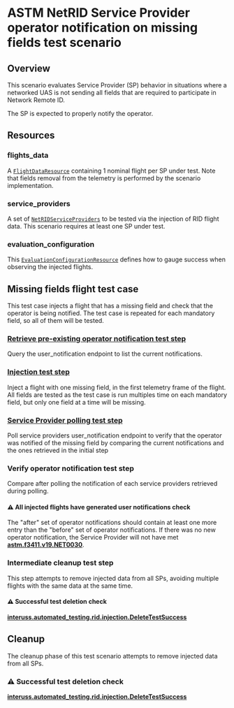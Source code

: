 # ASTM NetRID Service Provider operator notification on missing fields test scenario

## Overview

This scenario evaluates Service Provider (SP) behavior in situations where a networked UAS is not sending all fields that are required to participate in Network Remote ID.

The SP is expected to properly notify the operator.

## Resources

### flights_data

A [`FlightDataResource`](../../../../resources/netrid/flight_data.py) containing 1 nominal flight per SP under test. Note that fields removal from the telemetry is performed by the scenario implementation.

### service_providers

A set of [`NetRIDServiceProviders`](../../../../resources/netrid/service_providers.py) to be tested via the injection of RID flight data. This scenario requires at least one SP under test.

### evaluation_configuration

This [`EvaluationConfigurationResource`](../../../../resources/netrid/evaluation.py) defines how to gauge success when observing the injected flights.

## Missing fields flight test case

This test case injects a flight that has a missing field and check that the operator is being notified. The test case is repeated for each mandatory field, so all of them will be tested.

### [Retrieve pre-existing operator notification test step](../v19/fragments/user_notification_retrieval.md)

Query the user_notification endpoint to list the current notifications.

### [Injection test step](../v19/fragments/flight_injection.md)

Inject a flight with one missing field, in the first telemetry frame of the flight. All fields are tested as the test case is run multiples time on each mandatory field, but only one field at a time will be missing.

### [Service Provider polling test step](../v19/fragments/user_notification_retrieval.md)

Poll service providers user_notification endpoint to verify that the operator was notified of the missing field by comparing the current notifications and the ones retrieved in the initial step

### Verify operator notification test step

Compare after polling the notification of each service providers retrieved during polling.

#### ⚠️ All injected flights have generated user notifications check

The "after" set of operator notifications should contain at least one more entry than the "before" set of operator notifications. If there was no new operator notification, the Service Provider will not have met **[astm.f3411.v19.NET0030](../../../../requirements/astm/f3411/v19.md)**.

### Intermediate cleanup test step

This step attempts to remove injected data from all SPs, avoiding multiple flights with the same data at the same time.

#### ⚠️ Successful test deletion check

**[interuss.automated_testing.rid.injection.DeleteTestSuccess](../../../../requirements/interuss/automated_testing/rid/injection.md)**

## Cleanup

The cleanup phase of this test scenario attempts to remove injected data from all SPs.

### ⚠️ Successful test deletion check

**[interuss.automated_testing.rid.injection.DeleteTestSuccess](../../../../requirements/interuss/automated_testing/rid/injection.md)**

